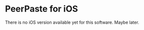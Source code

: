 PeerPaste for iOS
=================

There is no iOS version available yet for this software. Maybe later.

